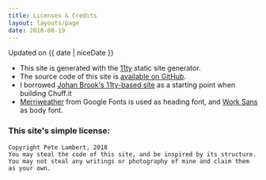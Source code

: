 ```yaml
---
title: Licenses & Credits
layout: layouts/page
date: 2018-08-19
---
```


<p class="meta">
  Updated on {{ date | niceDate }}
</p>

- This site is generated with the [11ty](https://www.11ty.io/) static site generator.
- The source code of this site is [available on GitHub](https://github.com/peterjlambert/chuff.it).
- I borrowed [Johan Brook's 11ty-based site](https://github.com/johanbrook/johanbrook.com) as a starting point when building Chuff.it
- [Merriweather](https://fonts.google.com/specimen/Merriweather) from Google Fonts is used as heading font, and [Work Sans](https://fonts.google.com/specimen/Work+Sans) as body font.


### This site's simple license:

```
Copyright Pete Lambert, 2018
You may steal the code of this site, and be inspired by its structure.
You may not steal any writings or photography of mine and claim them as your own.
```
